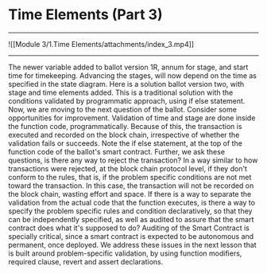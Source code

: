 # Time Elements (Part 3)
---
![[Module 3/1.Time Elements/attachments/index_3.mp4]]

---


The newer variable added to ballot version 1R, annum for stage, and start time for timekeeping. Advancing the stages, will now depend on the time as specified in the state diagram. Here is a solution ballot version two, with stage and time elements added. This is a traditional solution with the conditions validated by programmatic approach, using if else statement. Now, we are moving to the next question of the ballot. Consider some opportunities for improvement. Validation of time and stage are done inside the function code, programmatically. Because of this, the transaction is executed and recorded on the block chain, irrespective of whether the validation fails or succeeds. Note the if else statement, at the top of the function code of the ballot's smart contract. Further, we ask these questions, is there any way to reject the transaction? In a way similar to how transactions were rejected, at the block chain protocol level, if they don't conform to the rules, that is, if the problem specific conditions are not met toward the transaction. In this case, the transaction will not be recorded on the block chain, wasting effort and space. If there is a way to separate the validation from the actual code that the function executes, is there a way to specify the problem specific rules and condition declaratively, so that they can be independently specified, as well as audited to assure that the smart contract does what it's supposed to do? Auditing of the Smart Contract is specially critical, since a smart contract is expected to be autonomous and permanent, once deployed. We address these issues in the next lesson that is built around problem-specific validation, by using function modifiers, required clause, revert and assert declarations.

